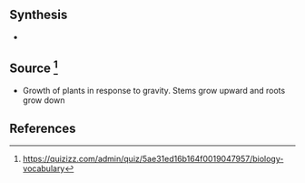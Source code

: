 ## Synthesis
- 
## Source [^1]
- Growth of plants in response to gravity. Stems grow upward and roots grow down
## References

[^1]: https://quizizz.com/admin/quiz/5ae31ed16b164f0019047957/biology-vocabulary